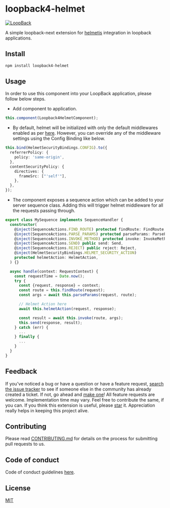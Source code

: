 # loopback4-helmet

[![LoopBack](<https://github.com/strongloop/loopback-next/raw/master/docs/site/imgs/branding/Powered-by-LoopBack-Badge-(blue)-@2x.png>)](http://loopback.io/)

A simple loopback-next extension for [helmetjs](https://helmetjs.github.io/) integration in loopback applications.

## Install

```sh
npm install loopback4-helmet
```

## Usage

In order to use this component into your LoopBack application, please follow below steps.

- Add component to application.

```ts
this.component(Loopback4HelmetComponent);
```

- By default, helmet will be initialized with only the default middlewares enabled as per [here](https://github.com/helmetjs/helmet#how-it-works). However, you can override any of the middleware settings using the Config Binding like below.

```ts
this.bind(HelmetSecurityBindings.CONFIG).to({
  referrerPolicy: {
    policy: 'same-origin',
  },
  contentSecurityPolicy: {
    directives: {
      frameSrc: ["'self'"],
    },
  },
});
```

- The component exposes a sequence action which can be added to your server sequence class. Adding this will trigger helmet middleware for all the requests passing through.

```ts
export class MySequence implements SequenceHandler {
  constructor(
    @inject(SequenceActions.FIND_ROUTE) protected findRoute: FindRoute,
    @inject(SequenceActions.PARSE_PARAMS) protected parseParams: ParseParams,
    @inject(SequenceActions.INVOKE_METHOD) protected invoke: InvokeMethod,
    @inject(SequenceActions.SEND) public send: Send,
    @inject(SequenceActions.REJECT) public reject: Reject,
    @inject(HelmetSecurityBindings.HELMET_SECURITY_ACTION)
    protected helmetAction: HelmetAction,
  ) {}

  async handle(context: RequestContext) {
    const requestTime = Date.now();
    try {
      const {request, response} = context;
      const route = this.findRoute(request);
      const args = await this.parseParams(request, route);

      // Helmet Action here
      await this.helmetAction(request, response);

      const result = await this.invoke(route, args);
      this.send(response, result);
    } catch (err) {
      ...
    } finally {
      ...
    }
  }
}
```

## Feedback

If you've noticed a bug or have a question or have a feature request, [search the issue tracker](https://github.com/sourcefuse/loopback4-helmet/issues) to see if someone else in the community has already created a ticket.
If not, go ahead and [make one](https://github.com/sourcefuse/loopback4-helmet/issues/new/choose)!
All feature requests are welcome. Implementation time may vary. Feel free to contribute the same, if you can.
If you think this extension is useful, please [star](https://help.github.com/en/articles/about-stars) it. Appreciation really helps in keeping this project alive.

## Contributing

Please read [CONTRIBUTING.md](https://github.com/sourcefuse/loopback4-helmet/blob/master/.github/CONTRIBUTING.md) for details on the process for submitting pull requests to us.

## Code of conduct

Code of conduct guidelines [here](https://github.com/sourcefuse/loopback4-helmet/blob/master/.github/CODE_OF_CONDUCT.md).

## License

[MIT](https://github.com/sourcefuse/loopback4-helmet/blob/master/LICENSE)
